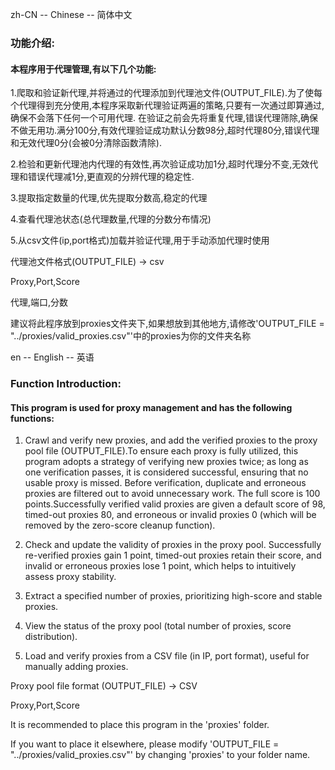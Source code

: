 zh-CN  --  Chinese  -- 简体中文

### 功能介绍:

#### 本程序用于代理管理,有以下几个功能:

1.爬取和验证新代理,并将通过的代理添加到代理池文件(OUTPUT_FILE).为了使每个代理得到充分使用,本程序采取新代理验证两遍的策略,只要有一次通过即算通过,确保不会落下任何一个可用代理.
    在验证之前会先将重复代理,错误代理筛除,确保不做无用功.满分100分,有效代理验证成功默认分数98分,超时代理80分,错误代理和无效代理0分(会被0分清除函数清除).
    
2.检验和更新代理池内代理的有效性,再次验证成功加1分,超时代理分不变,无效代理和错误代理减1分,更直观的分辨代理的稳定性.

3.提取指定数量的代理,优先提取分数高,稳定的代理

4.查看代理池状态(总代理数量,代理的分数分布情况)

5.从csv文件(ip,port格式)加载并验证代理,用于手动添加代理时使用

代理池文件格式(OUTPUT_FILE) -> csv

Proxy,Port,Score

代理,端口,分数

建议将此程序放到proxies文件夹下,如果想放到其他地方,请修改'OUTPUT_FILE = "../proxies/valid_proxies.csv"'中的proxies为你的文件夹名称


en  -- English  --  英语

### Function Introduction:

#### This program is used for proxy management and has the following functions:

1. Crawl and verify new proxies, and add the verified proxies to the proxy pool file (OUTPUT_FILE).To ensure each proxy is fully utilized, 
    this program adopts a strategy of verifying new proxies twice; as long as one verification passes, it is considered successful, ensuring that no usable proxy is missed.
    Before verification, duplicate and erroneous proxies are filtered out to avoid unnecessary work. 
    The full score is 100 points.Successfully verified valid proxies are given a default score of 98, timed-out proxies 80, 
    and erroneous or invalid proxies 0 (which will be removed by the zero-score cleanup function).
   
2. Check and update the validity of proxies in the proxy pool. Successfully re-verified proxies gain 1 point, timed-out proxies retain their score,
    and invalid or erroneous proxies lose 1 point, which helps to intuitively assess proxy stability.
   
3. Extract a specified number of proxies, prioritizing high-score and stable proxies.
 
4. View the status of the proxy pool (total number of proxies, score distribution).
   
5. Load and verify proxies from a CSV file (in IP, port format), useful for manually adding proxies.

Proxy pool file format (OUTPUT_FILE) -> CSV

Proxy,Port,Score

It is recommended to place this program in the 'proxies' folder. 

If you want to place it elsewhere, please modify 'OUTPUT_FILE = "../proxies/valid_proxies.csv"' by changing 'proxies' to your folder name.
